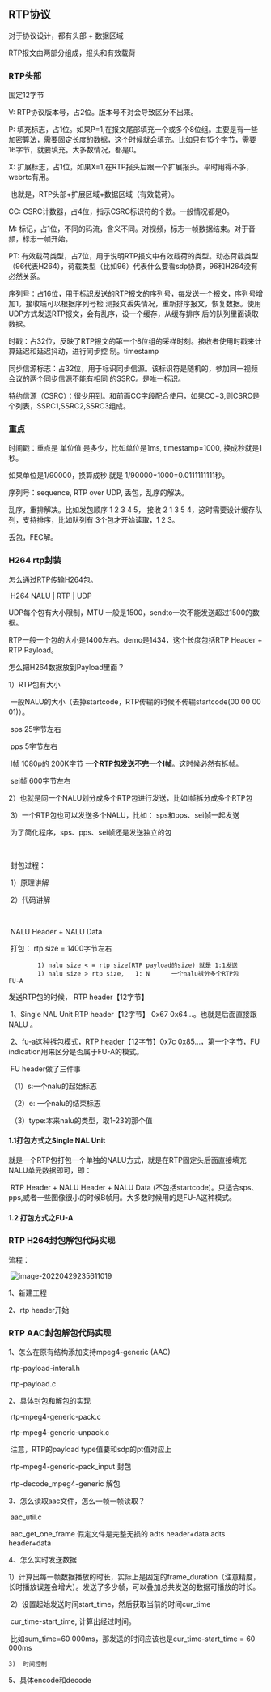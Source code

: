 ## RTP协议

对于协议设计，都有头部  + 数据区域

RTP报文由两部分组成，报头和有效载荷

### RTP头部

固定12字节

V:   RTP协议版本号，占2位。版本号不对会导致区分不出来。

P:  填充标志，占1位。如果P=1,在报文尾部填充一个或多个8位组。主要是有一些加密算法，需要固定长度的数据，这个时候就会填充。比如只有15个字节，需要16字节，就要填充。大多数情况，都是0。

X: 扩展标志，占1位，如果X=1,在RTP报头后跟一个扩展报头。平时用得不多，webrtc有用。

​	也就是，RTP头部+扩展区域+数据区域（有效载荷）。

CC:  CSRC计数器，占4位，指示CSRC标识符的个数。一般情况都是0。

M: 标记，占1位，不同的码流，含义不同。对视频，标志一帧数据结束。对于音频，标志一帧开始。

PT: 有效载荷类型，占7位，用于说明RTP报文中有效载荷的类型。动态荷载类型（96代表H264），荷载类型（比如96）代表什么要看sdp协商，96和H264没有必然关系。

序列号：占16位，用于标识发送的RTP报文的序列号，每发送一个报文，序列号增加1。接收端可以根据序列号检	测报文丢失情况，重新排序报文，恢复数据。使用UDP方式发送RTP报文，会有乱序，设一个缓存，从缓存排序	后的队列里面读取数据。

时戳：占32位，反映了RTP报文的第一个8位组的采样时刻。接收者使用时戳来计算延迟和延迟抖动，进行同步控	制。timestamp

同步信源标志：占32位，用于标识同步信源。该标识符是随机的，参加同一视频会议的两个同步信源不能有相同	的SSRC。是唯一标识。

特约信源（CSRC）：很少用到。和前面CC字段配合使用，如果CC=3,则CSRC是个列表，SSRC1,SSRC2,SSRC3组成。

### 重点

时间戳：重点是  单位值 是多少，比如单位是1ms, timestamp=1000, 换成秒就是1秒。

如果单位是1/90000，换算成秒 就是 1/90000*1000=0.0111111111秒。

序列号：sequence,  RTP over UDP, 丢包，乱序的解决。

乱序，重排解决。比如发包顺序  1  2  3 4 5， 接收  2  1  3  5  4，这时需要设计缓存队列，支持排序，比如队列有	3个包才开始读取，1  2  3。

丢包，FEC解。



### H264 rtp封装

怎么通过RTP传输H264包。

​		H264  NALU |  RTP | UDP

UDP每个包有大小限制，MTU 一般是1500，sendto一次不能发送超过1500的数据。

RTP一般一个包的大小是1400左右。demo是1434，这个长度包括RTP Header + RTP Payload。



怎么把H264数据放到Payload里面？

1）RTP包有大小

​		一般NALU的大小（去掉startcode，RTP传输的时候不传输startcode(00 00 00 01)）。

​		sps   25字节左右

​		pps   5字节左右

​		I帧   1080p的  200K字节      **一个RTP包发送不完一个I帧**。这时候必然有拆帧。

​		sei帧    600字节左右



​	2）也就是同一个NALU划分成多个RTP包进行发送，比如I帧拆分成多个RTP包

​	3）一个RTP包也可以发送多个NALU，比如： sps和pps、sei帧一起发送

​			为了简化程序，sps、pps、sei帧还是发送独立的包

​	

​	封包过程：

​			1）原理讲解

​			2）代码讲解

​		

​		NALU Header + NALU Data

​	打包： rtp size = 1400字节左右

			1) nalu size < = rtp size(RTP payload的size) 就是 1:1发送
			1) nalu size > rtp size,   1: N      一个nalu拆分多个RTP包     FU-A



发送RTP包的时候，  RTP header【12字节】

​		1、Single NAL Unit     RTP header【12字节】 0x67 0x64...。也就是后面直接跟NALU 。

​		2、fu-a这种拆包模式，RTP header【12字节】0x7c 0x85...，第一个字节，FU indication用来区分是否属于FU-A的模式。

​			FU header做了三件事

​			（1）s:一个nalu的起始标志

​			（2）e: 一个nalu的结束标志

​			（3）type:本来nalu的类型，取1-23的那个值



#### 1.1打包方式之Single NAL Unit

就是一个RTP包打包一个单独的NALU方式，就是在RTP固定头后面直接填充NALU单元数据即可，即：

​		RTP Header  +  NALU Header  + NALU  Data  (不包括startcode)。只适合sps、pps,或者一些图像很小的时候B帧用。大多数时候用的是FU-A这种模式。

#### 1.2 打包方式之FU-A



### RTP H264封包解包代码实现

流程：

​		![image-20220429235611019](\\192.168.1.114\samba\github\AVideoLearning\音视频学习总结\截图\image-20220429235611019.png)

1、新建工程

2、rtp header开始



### RTP AAC封包解包代码实现

1、怎么在原有结构添加支持mpeg4-generic (AAC)

​		rtp-payload-interal.h

​		rtp-payload.c

2、具体封包和解包的实现

​		rtp-mpeg4-generic-pack.c

​		rtp-mpeg4-generic-unpack.c

​		注意，RTP的payload type值要和sdp的pt值对应上

​				rtp-mpeg4-generic-pack_input   封包

​				rtp-decode_mpeg4-generic         解包

3、怎么读取aac文件，怎么一帧一帧读取？

​		aac_util.c

​		aac_get_one_frame     假定文件是完整无损的   adts header+data adts header+data

4、怎么实时发送数据

​	1）计算出每一帧数据播放的时长，实际上是固定的frame_duration（注意精度，长时播放误差会增大）。发送了多少帧，可以叠加总共发送的数据可播放的时长。

​	2）设置起始发送时间start_time，然后获取当前的时间cur_time

​		cur_time-start_time,  计算出经过时间。

​		比如sum_time=60 000ms，那发送的时间应该也是cur_time-start_time  = 60 000ms

 	3)  时间控制

5、具体encode和decode
